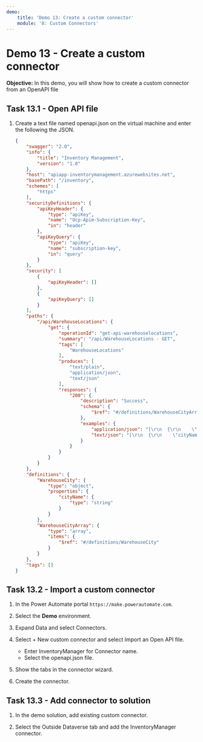 ```yaml
---
demo:
    title: 'Demo 13: Create a custom connector'
    module: '8: Custom Connectors'
---
```


# Demo 13 - Create a custom connector

**Objective:** In this demo, you will show how to create a custom connector from an OpenAPI file

## Task 13.1 - Open API file

1. Create a text file named openapi.json on the virtual machine and enter the following the JSON.

    ```json
    {
        "swagger": "2.0",
        "info": {
            "title": "Inventory Management",
            "version": "1.0"
        },
        "host": "apiapp-inventorymanagement.azurewebsites.net",
        "basePath": "/inventory",
        "schemes": [
            "https"
        ],
        "securityDefinitions": {
            "apiKeyHeader": {
                "type": "apiKey",
                "name": "Ocp-Apim-Subscription-Key",
                "in": "header"
            },
            "apiKeyQuery": {
                "type": "apiKey",
                "name": "subscription-key",
                "in": "query"
            }
        },
        "security": [
            {
                "apiKeyHeader": []
            },
            {
                "apiKeyQuery": []
            }
        ],
        "paths": {
            "/api/WarehouseLocations": {
                "get": {
                    "operationId": "get-api-warehouselocations",
                    "summary": "/api/WarehouseLocations - GET",
                    "tags": [
                        "WarehouseLocations"
                    ],
                    "produces": [
                        "text/plain",
                        "application/json",
                        "text/json"
                    ],
                    "responses": {
                        "200": {
                            "description": "Success",
                            "schema": {
                                "$ref": "#/definitions/WarehouseCityArray"
                            },
                            "examples": {
                                "application/json": "[\r\n  {\r\n    \"cityName\": \"string\"\r\n  }\r\n]",
                                "text/json": "[\r\n  {\r\n    \"cityName\": \"string\"\r\n  }\r\n]"
                            }
                        }
                    }
                }
            }
        },
        "definitions": {
            "WarehouseCity": {
                "type": "object",
                "properties": {
                    "cityName": {
                        "type": "string"
                    }
                }
            },
            "WarehouseCityArray": {
                "type": "array",
                "items": {
                    "$ref": "#/definitions/WarehouseCity"
                }
            }
        },
        "tags": []
    }   
   ```

## Task 13.2 - Import a custom connector

1. In the Power Automate portal `https://make.powerautomate.com`.

1. Select the **Demo** environment.

1. Expand Data and select Connectors.

1. Select + New custom connector and select Import an Open API file.

   - Enter InventoryManager for Connector name.
   - Select the openapi.json file.

1. Show the tabs in the connector wizard.

1. Create the connector.

## Task 13.3 - Add connector to solution

1. In the demo solution, add existing custom connector.

1. Select the Outside Dataverse tab and add the InventoryManager connector.
